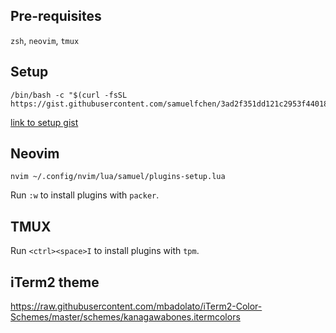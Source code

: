 ## Pre-requisites
`zsh`, `neovim`, `tmux`

## Setup

```
/bin/bash -c "$(curl -fsSL https://gist.githubusercontent.com/samuelfchen/3ad2f351dd121c2953f44018d928bf14/raw)"
```

[link to setup gist](https://gist.github.com/samuelfchen/3ad2f351dd121c2953f44018d928bf14)

## Neovim
```
nvim ~/.config/nvim/lua/samuel/plugins-setup.lua
```
Run `:w` to install plugins with `packer`.

## TMUX
Run `<ctrl><space>I` to install plugins with `tpm`.

## iTerm2 theme
https://raw.githubusercontent.com/mbadolato/iTerm2-Color-Schemes/master/schemes/kanagawabones.itermcolors
